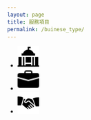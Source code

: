 ```yaml
---
layout: page
title: 服務項目
permalink: /buinese_type/
---
```

<div>
	<ul>
		<li><img src='./_svg/feature/goverment.svg' width="50" height="50"></li>
		<li><img src='./_svg/feature/briefcase-fill.svg' width="50" height="50"></li>
		<li><img src='./_svg/feature/hand-shake.svg' width="50" height="50"></li>
	</ul>
</div>
